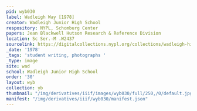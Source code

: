 ```yaml
---
pid: wyb030
label: Wadleigh Way [1978]
creator: Wadleigh Junior High School
respository: NYPL, Schomburg Center
papers: Jean Blackwell Hutson Research & Reference Division
location: Sc Ser.-M .W2437
sourcelink: https://digitalcollections.nypl.org/collections/wadleigh-high-school-yearbooks#/?tab=navigation
_date: '1978'
_tags: 'student writing, photographs '
_type: image
site: wad
school: Wadleigh Junior High School
order: '30'
layout: wyb
collection: yb
thumbnail: "/img/derivatives/iiif/images/wyb030/full/250,/0/default.jpg"
manifest: "/img/derivatives/iiif/wyb030/manifest.json"
---
```


